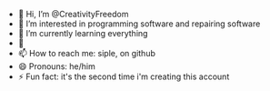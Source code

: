 - 👋 Hi, I’m @CreativityFreedom
- 👀 I’m interested in programming software and repairing software
- 🌱 I’m currently learning everything
- 💞️ 
- 📫 How to reach me: siple, on github
- 😄 Pronouns: he/him
- ⚡ Fun fact: it's the second time i'm creating this account

<!---
CreativityFreedom/CreativityFreedom is a ✨ special ✨ repository because its `README.md` (this file) appears on your GitHub profile.
You can click the Preview link to take a look at your changes.
--->
